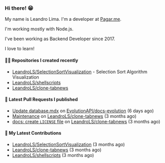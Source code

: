 ### Hi there! 😁 

My name is Leandro Lima. I'm a developer at [Pagar.me](https://pagar.me/).  

I'm working mostly with Node.js. 

I've been working as Backend Developer since 2017. 

I love to learn!  

#### 👨‍💻 Repositories I created recently
- [LeandroLS/SelectionSortVisualization](https://github.com/LeandroLS/SelectionSortVisualization) - Selection Sort Algorithm Visualization
- [LeandroLS/shellscripts](https://github.com/LeandroLS/shellscripts)
- [LeandroLS/clone-tabnews](https://github.com/LeandroLS/clone-tabnews)

#### 🔨 Latest Pull Requests I published

- [Update database.mdx](https://github.com/EvolutionAPI/docs-evolution/pull/14) on [EvolutionAPI/docs-evolution](https://github.com/EvolutionAPI/docs-evolution) (6 days ago)
- [Maintenance](https://github.com/LeandroLS/clone-tabnews/pull/21) on [LeandroLS/clone-tabnews](https://github.com/LeandroLS/clone-tabnews) (3 months ago)
- [docs: create `LICENSE` file](https://github.com/LeandroLS/clone-tabnews/pull/20) on [LeandroLS/clone-tabnews](https://github.com/LeandroLS/clone-tabnews) (3 months ago)

#### :construction_worker: My Latest Contributions

- [LeandroLS/SelectionSortVisualization](https://github.com/LeandroLS/SelectionSortVisualization) (3 months ago)
- [LeandroLS/clone-tabnews](https://github.com/LeandroLS/clone-tabnews) (3 months ago)
- [LeandroLS/shellscripts](https://github.com/LeandroLS/shellscripts) (3 months ago)
